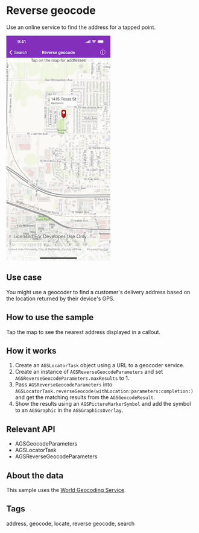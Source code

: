 # Reverse geocode

Use an online service to find the address for a tapped point.

![Reverse geocode sample](reverse-geocode.png)

## Use case

You might use a geocoder to find a customer's delivery address based on the location returned by their device's GPS.

## How to use the sample

Tap the map to see the nearest address displayed in a callout.

## How it works

1. Create an `AGSLocatorTask` object using a URL to a geocoder service.
2. Create an instance of `AGSReverseGeocodeParameters` and set `AGSReverseGeocodeParameters.maxResults` to 1.
3. Pass `AGSReverseGeocodeParameters` into `AGSLocatorTask.reverseGeocode(withLocation:parameters:completion:)` and get the matching results from the `AGSGeocodeResult`.
4. Show the results using an `AGSPictureMarkerSymbol` and add the symbol to an `AGSGraphic` in the `AGSGraphicsOverlay`.

## Relevant API

* AGSGeocodeParameters
* AGSLocatorTask
* AGSReverseGeocodeParameters

## About the data

This sample uses the [World Geocoding Service](https://www.arcgis.com/home/item.html?id=305f2e55e67f4389bef269669fc2e284).

## Tags

address, geocode, locate, reverse geocode, search
